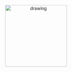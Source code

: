 <div align="center">
<img src="https://cdn.dribbble.com/users/891352/screenshots/3118306/media/e878a881ba9e914061a75d77154207e6.gif" alt="drawing" width="200"/>
<div/>
